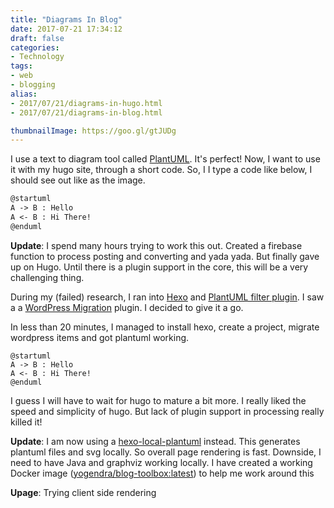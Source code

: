 ```yaml
---
title: "Diagrams In Blog"
date: 2017-07-21 17:34:12
draft: false
categories:
- Technology
tags:
- web
- blogging
alias:
- 2017/07/21/diagrams-in-hugo.html
- 2017/07/21/diagrams-in-blog.html

thumbnailImage: https://goo.gl/gtJUDg
---
```


I use a text to diagram tool called [PlantUML](http://plantuml.org). It's perfect!
Now, I want to use it with my hugo site, through a short code. So, I I type a
code like below, I should see out like as the image.

<!-- more -->

```markdown
@startuml
A -> B : Hello
A <- B : Hi There!
@enduml
```

**Update**: I spend many hours trying to work this out. Created a firebase function to process posting and converting
and yada yada. But finally gave up on Hugo. Until there is a plugin support in the core, this will be a very challenging
thing.

During my (failed) research, I ran into [Hexo](https://hexo.io) and [PlantUML filter plugin](https://www.npmjs.com/package/hexo-filter-plantuml). I saw a a [WordPress Migration](https://www.npmjs.com/package/hexo-migrator-wordpress) plugin. I decided to give it a go.

In less than 20 minutes, I managed to install hexo, create a project, migrate wordpress items and got plantuml working.

```plantuml
@startuml
A -> B : Hello
A <- B : Hi There!
@enduml
```

I guess I will have to wait for hugo to mature a bit more. I really liked the speed and simplicity of hugo. But lack of
plugin support in processing really killed it!

**Update**: I am now using a [hexo-local-plantuml](https://www.npmjs.com/package/hexo-local-plantuml) instead. This
generates plantuml files and svg locally. So overall page rendering is fast. Downside, I need to have Java and graphviz
working locally. I have created a working Docker image ([yogendra/blog-toolbox:latest](http://hub.docker.com/yogendra/blog-toolbox))
to help me work around this

**Upage**: Trying client side rendering

[uml-diagram]: https://goo.gl/gtJUDg
